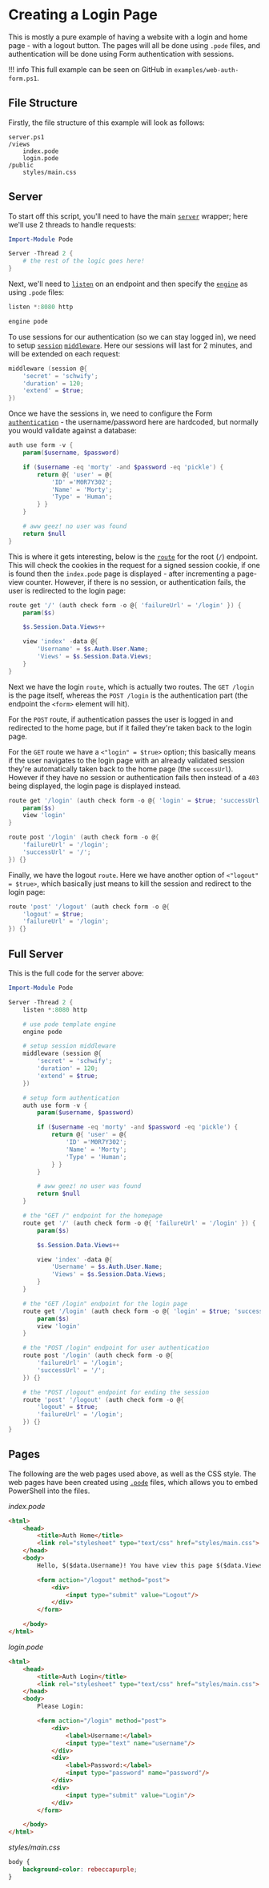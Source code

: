 # Creating a Login Page

This is mostly a pure example of having a website with a login and home page - with a logout button. The pages will all be done using `.pode` files, and authentication will be done using Form authentication with sessions.

!!! info
    This full example can be seen on GitHub in `examples/web-auth-form.ps1`.

## File Structure

Firstly, the file structure of this example will look as follows:

```plain
server.ps1
/views
    index.pode
    login.pode
/public
    styles/main.css
```

## Server

To start off this script, you'll need to have the main [`server`](../../../Functions/Core/Server) wrapper; here we'll use 2 threads to handle requests:

```powershell
Import-Module Pode

Server -Thread 2 {
    # the rest of the logic goes here!
}
```

Next, we'll need to [`listen`](../../../Functions/Core/Listen) on an endpoint and then specify the [`engine`](../../../Functions/Core/Engine) as using `.pode` files:

```powershell
listen *:8080 http

engine pode
```

To use sessions for our authentication (so we can stay logged in), we need to setup [`session`](../../../Functions/Middleware/Session) [`middleware`](../../../Functions/Core/Middleware). Here our sessions will last for 2 minutes, and will be extended on each request:

```powershell
middleware (session @{
    'secret' = 'schwify';
    'duration' = 120;
    'extend' = $true;
})
```

Once we have the sessions in, we need to configure the Form [`authentication`](../../../Functions/Middleware/Auth) - the username/password here are hardcoded, but normally you would validate against a database:

```powershell
auth use form -v {
    param($username, $password)

    if ($username -eq 'morty' -and $password -eq 'pickle') {
        return @{ 'user' = @{
            'ID' ='M0R7Y302';
            'Name' = 'Morty';
            'Type' = 'Human';
        } }
    }

    # aww geez! no user was found
    return $null
}
```

This is where it gets interesting, below is the [`route`](../../../Functions/Core/Route) for the root (`/`) endpoint. This will check the cookies in the request for a signed session cookie, if one is found then the `index.pode` page is displayed - after incrementing a page-view counter. However, if there is no session, or authentication fails, the user is redirected to the login page:

```powershell
route get '/' (auth check form -o @{ 'failureUrl' = '/login' }) {
    param($s)

    $s.Session.Data.Views++

    view 'index' -data @{
        'Username' = $s.Auth.User.Name;
        'Views' = $s.Session.Data.Views;
    }
}
```

Next we have the login `route`, which is actually two routes. The `GET /login` is the page itself, whereas the `POST /login` is the authentication part (the endpoint the `<form>` element will hit).

For the `POST` route, if authentication passes the user is logged in and redirected to the home page, but if it failed they're taken back to the login page.

For the `GET` route we have a `<"login" = $true>` option; this basically means if the user navigates to the login page with an already validated session they're automatically taken back to the home page (the `successUrl`). However if they have no session or authentication fails then instead of a `403` being displayed, the login page is displayed instead.

```powershell
route get '/login' (auth check form -o @{ 'login' = $true; 'successUrl' = '/' }) {
    param($s)
    view 'login'
}

route post '/login' (auth check form -o @{
    'failureUrl' = '/login';
    'successUrl' = '/';
}) {}
```

Finally, we have the logout `route`. Here we have another option of `<"logout" = $true>`, which basically just means to kill the session and redirect to the login page:

```powershell
route 'post' '/logout' (auth check form -o @{
    'logout' = $true;
    'failureUrl' = '/login';
}) {}
```

## Full Server

This is the full code for the server above:

```powershell
Import-Module Pode

Server -Thread 2 {
    listen *:8080 http

    # use pode template engine
    engine pode

    # setup session middleware
    middleware (session @{
        'secret' = 'schwify';
        'duration' = 120;
        'extend' = $true;
    })

    # setup form authentication
    auth use form -v {
        param($username, $password)

        if ($username -eq 'morty' -and $password -eq 'pickle') {
            return @{ 'user' = @{
                'ID' ='M0R7Y302';
                'Name' = 'Morty';
                'Type' = 'Human';
            } }
        }

        # aww geez! no user was found
        return $null
    }

    # the "GET /" endpoint for the homepage
    route get '/' (auth check form -o @{ 'failureUrl' = '/login' }) {
        param($s)

        $s.Session.Data.Views++

        view 'index' -data @{
            'Username' = $s.Auth.User.Name;
            'Views' = $s.Session.Data.Views;
        }
    }

    # the "GET /login" endpoint for the login page
    route get '/login' (auth check form -o @{ 'login' = $true; 'successUrl' = '/' }) {
        param($s)
        view 'login'
    }

    # the "POST /login" endpoint for user authentication
    route post '/login' (auth check form -o @{
        'failureUrl' = '/login';
        'successUrl' = '/';
    }) {}

    # the "POST /logout" endpoint for ending the session
    route 'post' '/logout' (auth check form -o @{
        'logout' = $true;
        'failureUrl' = '/login';
    }) {}
}
```

## Pages

The following are the web pages used above, as well as the CSS style. The web pages have been created using [`.pode`](../../ViewEngines/Pode) files, which allows you to embed PowerShell into the files.

*index.pode*
```html
<html>
    <head>
        <title>Auth Home</title>
        <link rel="stylesheet" type="text/css" href="styles/main.css">
    </head>
    <body>
        Hello, $($data.Username)! You have view this page $($data.Views) times!

        <form action="/logout" method="post">
            <div>
                <input type="submit" value="Logout"/>
            </div>
        </form>

    </body>
</html>
```

*login.pode*
```html
<html>
    <head>
        <title>Auth Login</title>
        <link rel="stylesheet" type="text/css" href="styles/main.css">
    </head>
    <body>
        Please Login:

        <form action="/login" method="post">
            <div>
                <label>Username:</label>
                <input type="text" name="username"/>
            </div>
            <div>
                <label>Password:</label>
                <input type="password" name="password"/>
            </div>
            <div>
                <input type="submit" value="Login"/>
            </div>
        </form>

    </body>
</html>
```

*styles/main.css*
```css
body {
    background-color: rebeccapurple;
}
```